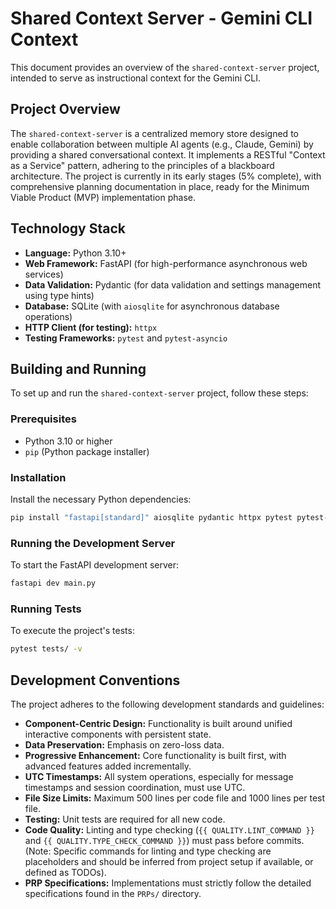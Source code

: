 # Shared Context Server - Gemini CLI Context

This document provides an overview of the `shared-context-server` project, intended to serve as instructional context for the Gemini CLI.

## Project Overview

The `shared-context-server` is a centralized memory store designed to enable collaboration between multiple AI agents (e.g., Claude, Gemini) by providing a shared conversational context. It implements a RESTful "Context as a Service" pattern, adhering to the principles of a blackboard architecture. The project is currently in its early stages (5% complete), with comprehensive planning documentation in place, ready for the Minimum Viable Product (MVP) implementation phase.

## Technology Stack

*   **Language:** Python 3.10+
*   **Web Framework:** FastAPI (for high-performance asynchronous web services)
*   **Data Validation:** Pydantic (for data validation and settings management using type hints)
*   **Database:** SQLite (with `aiosqlite` for asynchronous database operations)
*   **HTTP Client (for testing):** `httpx`
*   **Testing Frameworks:** `pytest` and `pytest-asyncio`

## Building and Running

To set up and run the `shared-context-server` project, follow these steps:

### Prerequisites

*   Python 3.10 or higher
*   `pip` (Python package installer)

### Installation

Install the necessary Python dependencies:

```bash
pip install "fastapi[standard]" aiosqlite pydantic httpx pytest pytest-asyncio
```

### Running the Development Server

To start the FastAPI development server:

```bash
fastapi dev main.py
```

### Running Tests

To execute the project's tests:

```bash
pytest tests/ -v
```

## Development Conventions

The project adheres to the following development standards and guidelines:

*   **Component-Centric Design:** Functionality is built around unified interactive components with persistent state.
*   **Data Preservation:** Emphasis on zero-loss data.
*   **Progressive Enhancement:** Core functionality is built first, with advanced features added incrementally.
*   **UTC Timestamps:** All system operations, especially for message timestamps and session coordination, must use UTC.
*   **File Size Limits:** Maximum 500 lines per code file and 1000 lines per test file.
*   **Testing:** Unit tests are required for all new code.
*   **Code Quality:** Linting and type checking (`{{ QUALITY.LINT_COMMAND }}` and `{{ QUALITY.TYPE_CHECK_COMMAND }}`) must pass before commits. (Note: Specific commands for linting and type checking are placeholders and should be inferred from project setup if available, or defined as TODOs).
*   **PRP Specifications:** Implementations must strictly follow the detailed specifications found in the `PRPs/` directory.
